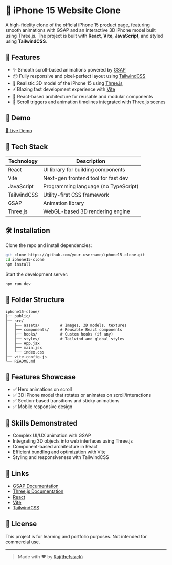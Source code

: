 # 📱 iPhone 15 Website Clone

A high-fidelity clone of the official iPhone 15 product page, featuring smooth animations with GSAP and an interactive 3D iPhone model built using Three.js. The project is built with **React**, **Vite**, **JavaScript**, and styled using **TailwindCSS**.

## 🚀 Features

- ✨ Smooth scroll-based animations powered by [GSAP](https://greensock.com/gsap/)
- 📦 Fully responsive and pixel-perfect layout using [TailwindCSS](https://tailwindcss.com/)
- 📱 Realistic 3D model of the iPhone 15 using [Three.js](https://threejs.org/)
- ⚡ Blazing fast development experience with [Vite](https://vitejs.dev/)
- 🎯 React-based architecture for reusable and modular components
- 🔁 Scroll triggers and animation timelines integrated with Three.js scenes

## 📸 Demo

[🔗 Live Demo](https://iphone15.thefstack.com)

<!-- ![iPhone 15 Clone Screenshot](./screenshot.png) -->

## 🧰 Tech Stack

| Technology     | Description                              |
| -------------- | ---------------------------------------- |
| React          | UI library for building components       |
| Vite           | Next-gen frontend tool for fast dev      |
| JavaScript     | Programming language (no TypeScript)     |
| TailwindCSS    | Utility-first CSS framework              |
| GSAP           | Animation library                        |
| Three.js       | WebGL-based 3D rendering engine          |

## 🛠️ Installation

Clone the repo and install dependencies:

```bash
git clone https://github.com/your-username/iphone15-clone.git
cd iphone15-clone
npm install
```

Start the development server:

```bash
npm run dev
```

## 📁 Folder Structure

```
iphone15-clone/
├── public/
├── src/
│   ├── assets/         # Images, 3D models, textures
│   ├── components/     # Reusable React components
│   ├── hooks/          # Custom hooks (if any)
│   ├── styles/         # Tailwind and global styles
│   ├── App.jsx
│   ├── main.jsx
│   └── index.css
├── vite.config.js
└── README.md
```

## 🧪 Features Showcase

- ✅ Hero animations on scroll
- ✅ 3D iPhone model that rotates or animates on scroll/interactions
- ✅ Section-based transitions and sticky animations
- ✅ Mobile responsive design

## 🎯 Skills Demonstrated

- Complex UI/UX animation with GSAP
- Integrating 3D objects into web interfaces using Three.js
- Component-based architecture in React
- Efficient bundling and optimization with Vite
- Styling and responsiveness with TailwindCSS

## 🔗 Links

- [GSAP Documentation](https://greensock.com/docs/)
- [Three.js Documentation](https://threejs.org/docs/)
- [React](https://reactjs.org/)
- [Vite](https://vitejs.dev/)
- [TailwindCSS](https://tailwindcss.com/)

## 📝 License

This project is for learning and portfolio purposes. Not intended for commercial use.

---

> Made with ❤️ by [Raj(thefstack)](https://thefstack.com)
